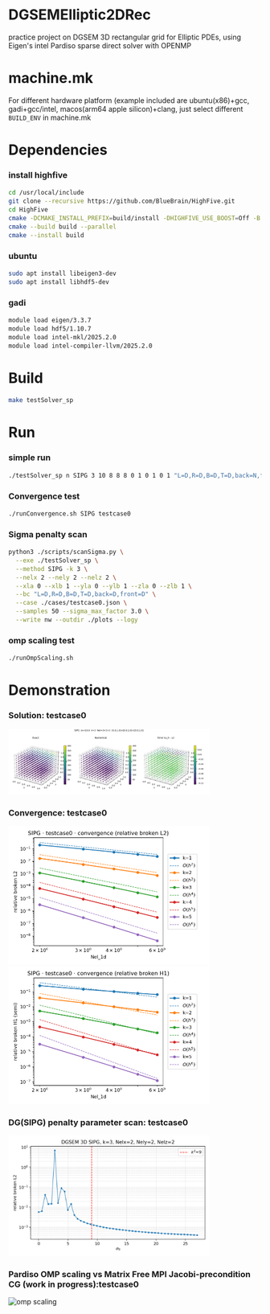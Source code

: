 # DGSEMElliptic2DRec
practice project on DGSEM 3D rectangular grid for Elliptic PDEs, using Eigen's intel Pardiso sparse direct solver with OPENMP

# machine.mk
For different hardware platform (example included are ubuntu(x86)+gcc, gadi+gcc/intel, macos(arm64 apple silicon)+clang, just select different `BUILD_ENV` in machine.mk


# Dependencies
### install highfive
```bash
cd /usr/local/include
git clone --recursive https://github.com/BlueBrain/HighFive.git
cd HighFive
cmake -DCMAKE_INSTALL_PREFIX=build/install -DHIGHFIVE_USE_BOOST=Off -B build .
cmake --build build --parallel
cmake --install build
```

### ubuntu
```bash
sudo apt install libeigen3-dev
sudo apt install libhdf5-dev
```

### gadi
```bash
module load eigen/3.3.7
module load hdf5/1.10.7
module load intel-mkl/2025.2.0
module load intel-compiler-llvm/2025.2.0
```

# Build
```bash
make testSolver_sp
```

# Run
### simple run
```bash
./testSolver_sp n SIPG 3 10 8 8 8 0 1 0 1 0 1 "L=D,R=D,B=D,T=D,back=N,front=N" cases/testCase0.json
```

### Convergence test
```bash
./runConvergence.sh SIPG testcase0
```

### Sigma penalty scan
```bash
python3 ./scripts/scanSigma.py \
  --exe ./testSolver_sp \
  --method SIPG -k 3 \
  --nelx 2 --nely 2 --nelz 2 \
  --xla 0 --xlb 1 --yla 0 --ylb 1 --zla 0 --zlb 1 \
  --bc "L=D,R=D,B=D,T=D,back=D,front=D" \
  --case ./cases/testcase0.json \
  --samples 50 --sigma_max_factor 3.0 \
  --write nw --outdir ./plots --logy
```

### omp scaling test
```bash
./runOmpScaling.sh
```

# Demonstration
### Solution: testcase0
<!-- plain mark down fig size is too large: ![solution testcase0 DC](./plots/solution_exponential_DC_SIPG.png) -->
<img src="./plots/solution_testcase0_DC_SIPG.png" alt="solution testcase0 DC" width="400"/>

### Convergence: testcase0
<img src="./plots/conv_testcase0_brokenL2_SIPG.png" alt="conv testcase0 DC" width="400"/>
<img src="./plots/conv_testcase0_brokenH1_SIPG.png" alt="conv testcase0 DC" width="400"/>

### DG(SIPG) penalty parameter scan: testcase0
<img src="./plots/scanSigma_testcase0_k3_SIPG.png" alt="sigma testcase0 k3" width="400"/>

### Pardiso OMP scaling vs Matrix Free MPI Jacobi-precondition CG (work in progress):testcase0
<img src="./plots/testcase0_SIPG_k2_Nel4096_walltime_vs_cores.png" alt="omp scaling" width="400"/>





